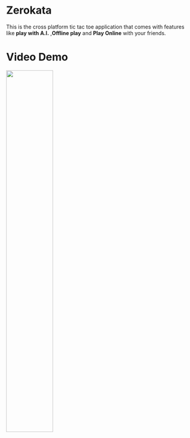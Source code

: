 # Zerokata
This is the cross platform tic tac toe application that comes with features like **play with A.I.** ,**Offline play** and **Play Online** with your friends.

 # Video Demo
  [<img src="https://img.youtube.com/vi/pWR2A2jGUak/maxresdefault.jpg" width="50%">](https://youtu.be/pWR2A2jGUak)



